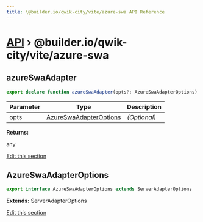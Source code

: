 ```yaml
---
title: \@builder.io/qwik-city/vite/azure-swa API Reference
---
```


# [API](/api) &rsaquo; @builder.io/qwik-city/vite/azure-swa

## azureSwaAdapter

```typescript
export declare function azureSwaAdapter(opts?: AzureSwaAdapterOptions): any;
```

| Parameter | Type                                              | Description  |
| --------- | ------------------------------------------------- | ------------ |
| opts      | [AzureSwaAdapterOptions](#azureswaadapteroptions) | _(Optional)_ |

**Returns:**

any

[Edit this section](https://github.com/BuilderIO/qwik/tree/main/packages/qwik-city/adapters/azure-swa/vite/index.ts)

## AzureSwaAdapterOptions

```typescript
export interface AzureSwaAdapterOptions extends ServerAdapterOptions
```

**Extends:** ServerAdapterOptions

[Edit this section](https://github.com/BuilderIO/qwik/tree/main/packages/qwik-city/adapters/azure-swa/vite/index.ts)
